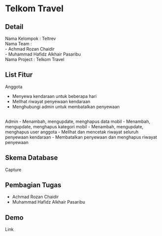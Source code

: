 # **Telkom Travel**

## **Detail**

Nama Kelompok : Teltrev <br>
Nama Team : <br>
    - Achmad Rozan Chaidir <br>
    - Muhammad Hafidz Alkhair Pasaribu <br>
Nama Project : Telkom Travel

## **List Fitur**

Anggota
- Menyewa kendaraan untuk beberapa hari
- Mellhat riwayat penyewaan kendaraan
- Menghubungi admin untuk membatalkan penyewaan
<br>
Admin
- Menambah, mengupdate, menghapus data mobil
- Menambah, mengupdate, menghapus kategori mobil
- Menambah, mengupdate, menghapus user anggota
- Mellhat dan mencetak riwayat seluruh penyewaan kendaraan
- Membatalkan penyewaan dan menghapus riwayat penyewaan

## **Skema Database**

Capture

## **Pembagian Tugas**

- Achmad Rozan Chaidir
- Muhammad Hafidz Alkhair Pasaribu

## **Demo**

Link
